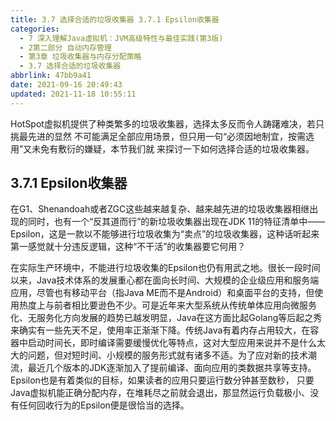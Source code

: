 ```yaml
---
title: 3.7 选择合适的垃圾收集器 3.7.1 Epsilon收集器
categories: 
  - 7 深入理解Java虛拟机：JVM高级特性与最佳实践(第3版)
  - 2第二部分 自动内存管理
  - 第3章 垃圾收集器与内存分配策略
  - 3.7 选择合适的垃圾收集器
abbrlink: 47bb9a41
date: 2021-09-16 20:49:43
updated: 2021-11-18 10:55:11
---
```

HotSpot虚拟机提供了种类繁多的垃圾收集器，选择太多反而令人踌躇难决，若只挑最先进的显然 不可能满足全部应用场景，但只用一句“必须因地制宜，按需选用”又未免有敷衍的嫌疑，本节我们就 来探讨一下如何选择合适的垃圾收集器。

## 3.7.1 Epsilon收集器
在G1、Shenandoah或者ZGC这些越来越复杂、越来越先进的垃圾收集器相继出现的同时，也有一个“反其道而行”的新垃圾收集器出现在JDK 11的特征清单中——Epsilon，这是一款以不能够进行垃圾收集为“卖点”的垃圾收集器，这种话听起来第一感觉就十分违反逻辑，这种“不干活”的收集器要它何用？

在实际生产环境中，不能进行垃圾收集的Epsilon也仍有用武之地。很长一段时间以来，Java技术体系的发展重心都在面向长时间、大规模的企业级应用和服务端应用，尽管也有移动平台（指Java ME而不是Android）和桌面平台的支持，但使用热度上与前者相比要逊色不少。可是近年来大型系统从传统单体应用向微服务化、无服务化方向发展的趋势已越发明显，Java在这方面比起Golang等后起之秀来确实有一些先天不足，使用率正渐渐下降。传统Java有着内存占用较大，在容器中启动时间长，即时编译需要缓慢优化等特点，这对大型应用来说并不是什么太大的问题，但对短时间、小规模的服务形式就有诸多不适。为了应对新的技术潮流，最近几个版本的JDK逐渐加入了提前编译、面向应用的类数据共享等支持。Epsilon也是有着类似的目标，如果读者的应用只要运行数分钟甚至数秒， 只要Java虚拟机能正确分配内存，在堆耗尽之前就会退出，那显然运行负载极小、没有任何回收行为的Epsilon便是很恰当的选择。

